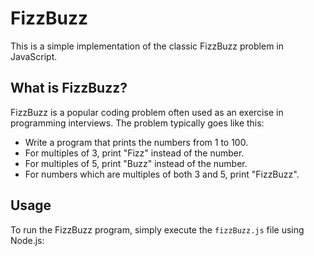 # FizzBuzz

This is a simple implementation of the classic FizzBuzz problem in JavaScript.

## What is FizzBuzz?

FizzBuzz is a popular coding problem often used as an exercise in programming interviews. The problem typically goes like this:

- Write a program that prints the numbers from 1 to 100.
- For multiples of 3, print "Fizz" instead of the number.
- For multiples of 5, print "Buzz" instead of the number.
- For numbers which are multiples of both 3 and 5, print "FizzBuzz".

## Usage

To run the FizzBuzz program, simply execute the `fizzBuzz.js` file using Node.js:

